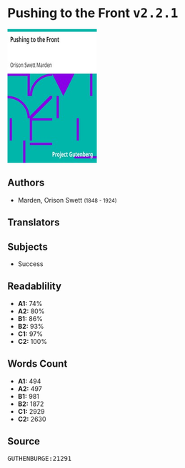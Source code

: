 # Pushing to the Front <kbd>v2.2.1</kbd>

![](./cover.medium.jpg "")

## Authors


 - Marden, Orison Swett <small>(1848 - 1924)</small>

## Translators



## Subjects


 - Success

## Readablility


 - **A1:** 74%
 - **A2:** 80%
 - **B1:** 86%
 - **B2:** 93%
 - **C1:** 97%
 - **C2:** 100%

## Words Count


 - **A1:** 494
 - **A2:** 497
 - **B1:** 981
 - **B2:** 1872
 - **C1:** 2929
 - **C2:** 2630

## Source


<kbd>GUTHENBURGE:21291</kbd>
